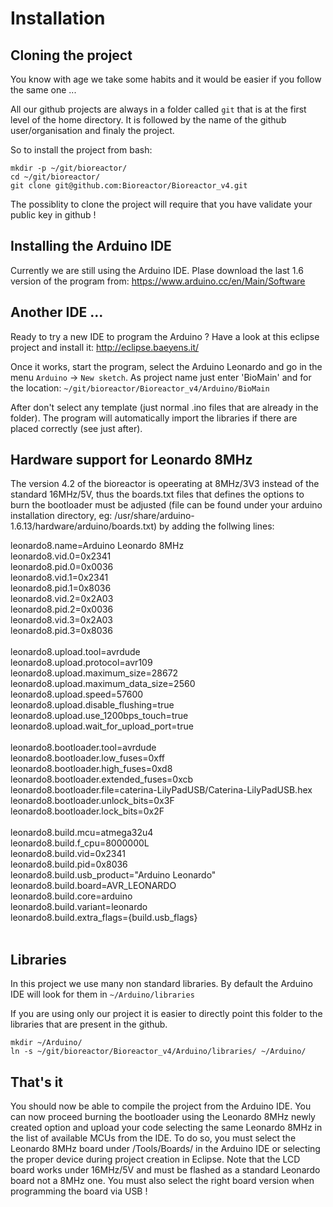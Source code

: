 # Installation

## Cloning the project

You know with age we take some habits and it would be easier if you follow the same one ...

All our github projects are always in a folder called `git`
that is at the first level of the home directory. It is followed by the 
name of the github user/organisation and finaly the project.

So to install the project from bash:
```
mkdir -p ~/git/bioreactor/
cd ~/git/bioreactor/
git clone git@github.com:Bioreactor/Bioreactor_v4.git
```

The possiblity to clone the project will require that you have validate your public key
in github !

## Installing the Arduino IDE

Currently we are still using the Arduino IDE. Plase download the last 1.6 version
of the program from: https://www.arduino.cc/en/Main/Software

## Another IDE ...

Ready to try a new IDE to program the Arduino ? Have a look at this eclipse project and install it:
http://eclipse.baeyens.it/

Once it works, start the program, select the Arduino Leonardo and go in the menu `Arduino` -> `New sketch`.
As project name just enter 'BioMain' and for the location: `~/git/bioreactor/Bioreactor_v4/Arduino/BioMain`

After don't select any template (just normal .ino files that are already in the folder). The program
will automatically import the libraries if there are placed correctly (see just after).

## Hardware support for Leonardo 8MHz

The version 4.2 of the bioreactor is opeerating at 8MHz/3V3 instead of the standard 16MHz/5V, thus the boards.txt files that defines the options to burn the bootloader must be adjusted (file can be found under your arduino installation directory, eg: /usr/share/arduino-1.6.13/hardware/arduino/boards.txt) by adding the follwing lines:

leonardo8.name=Arduino Leonardo 8MHz<br />
leonardo8.vid.0=0x2341<br />
leonardo8.pid.0=0x0036<br />
leonardo8.vid.1=0x2341<br />
leonardo8.pid.1=0x8036<br />
leonardo8.vid.2=0x2A03<br />
leonardo8.pid.2=0x0036<br />
leonardo8.vid.3=0x2A03<br />
leonardo8.pid.3=0x8036<br />
<br />
leonardo8.upload.tool=avrdude<br />
leonardo8.upload.protocol=avr109<br />
leonardo8.upload.maximum_size=28672<br />
leonardo8.upload.maximum_data_size=2560<br />
leonardo8.upload.speed=57600<br />
leonardo8.upload.disable_flushing=true<br />
leonardo8.upload.use_1200bps_touch=true<br />
leonardo8.upload.wait_for_upload_port=true<br />
<br />
leonardo8.bootloader.tool=avrdude<br />
leonardo8.bootloader.low_fuses=0xff<br />
leonardo8.bootloader.high_fuses=0xd8<br />
leonardo8.bootloader.extended_fuses=0xcb<br />
leonardo8.bootloader.file=caterina-LilyPadUSB/Caterina-LilyPadUSB.hex<br />
leonardo8.bootloader.unlock_bits=0x3F<br />
leonardo8.bootloader.lock_bits=0x2F<br />
<br />
leonardo8.build.mcu=atmega32u4<br />
leonardo8.build.f_cpu=8000000L<br />
leonardo8.build.vid=0x2341<br />
leonardo8.build.pid=0x8036<br />
leonardo8.build.usb_product="Arduino Leonardo"<br />
leonardo8.build.board=AVR_LEONARDO<br />
leonardo8.build.core=arduino<br />
leonardo8.build.variant=leonardo<br />
leonardo8.build.extra_flags={build.usb_flags}<br />
<br />
## Libraries

In this project we use many non standard libraries. By default the Arduino IDE
will look for them in `~/Arduino/libraries`

If you are using only our project it is easier to directly point this folder
to the libraries that are present in the github.

```
mkdir ~/Arduino/
ln -s ~/git/bioreactor/Bioreactor_v4/Arduino/libraries/ ~/Arduino/
```

## That's it

You should now be able to compile the project from the Arduino IDE.
You can now proceed burning the bootloader using the Leonardo 8MHz newly created option and upload your code selecting the same Leonardo 8MHz in the list of available MCUs from the IDE. To do so, you must select the Leonardo 8MHz board under /Tools/Boards/ in the Arduino IDE or selecting the proper device during project creation in Eclipse. Note that the LCD board works under 16MHz/5V and must be flashed as a standard Leonardo board not a 8MHz one. You must also select the right board version when programming the board via USB !

